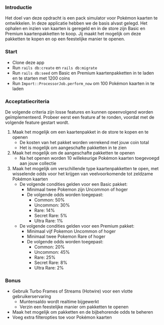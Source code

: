 ### Introductie

Het doel van deze opdracht is een pack simulator voor Pokémon kaarten te ontwikkelen. In deze applicatie hebben we de basis alvast gelegd. Het ophalen en inzien van kaarten is geregeld en in de store zijn Basic en Premium kaartenpakketten te koop. Jij maakt het mogelijk om deze pakketten te kopen en op een feestelijke manier te openen.

### Start

- Clone deze app
- Run `rails db:create` en `rails db:migrate`
- Run `rails db:seed` om Basic en Premium kaartenpakketten in te laden en te starten met 1200 coins
- Run `Import::ProcessorJob.perform_now` om 100 Pokémon kaarten in te laden

### Acceptatiecriteria

De volgende criteria zijn losse features en kunnen opeenvolgend worden geïmplementeerd. Probeer eerst een feature af te ronden, voordat met de volgende feature gestart wordt.

1. Maak het mogelijk om een kaartenpakket in de store te kopen en te openen
    - De kosten van het pakket worden verrekend met jouw coin total
    - Het is mogelijk om aangeschafte pakketten in te zien
2. Maak het mogelijk om de aangeschafte pakketten te openen
    - Na het openen worden 10 willekeurige Pokémon kaarten toegevoegd aan jouw collectie
3. Maak het mogelijk om verschillende type kaartenpakketten te open, met wisselende odds voor het krijgen van veelvoorkomende tot zeldzame Pokémon kaarten
    - De volgende condities gelden voor een Basic pakket:
        - Minimaal twee Pokemon zijn Uncommon of hoger
        - De volgende odds worden toegepast:
            - Common: 50%
            - Uncommon: 30%
            - Rare: 14%
            - Secret Rare: 5%
            - Ultra Rare: 1%
    - De volgende condities gelden voor een Premium pakket:
        - Minimaal vijf Pokemon Uncommon of hoger
        - Minimaal twee Pokemon Rare of hoger
        - De volgende odds worden toegepast:
            - Common: 20%
            - Uncommon: 45%
            - Rare: 25%
            - Secret Rare: 8%
            - Ultra Rare: 2%

### Bonus

- Gebruik Turbo Frames of Streams (Hotwire) voor een vlotte gebruikerservaring
    - Muntensaldo wordt realtime bijgewerkt
    - Verzin een feestelijke manier om pakketten te openen
- Maak het mogelijk om pakketten en de bijbehorende odds te beheren
- Voeg extra filteropties toe voor Pokémon kaarten

